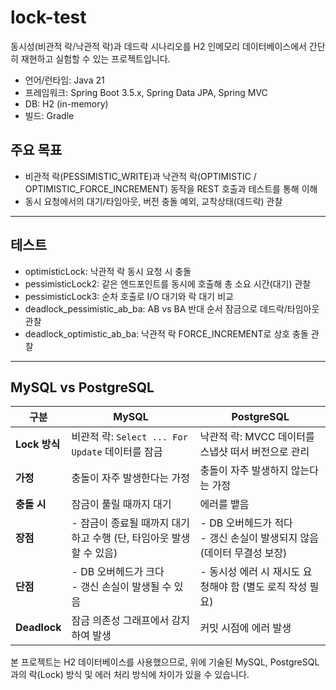 # lock-test

동시성(비관적 락/낙관적 락)과 데드락 시나리오를 H2 인메모리 데이터베이스에서 간단히 재현하고 실험할 수 있는 프로젝트입니다.

- 언어/런타임: Java 21
- 프레임워크: Spring Boot 3.5.x, Spring Data JPA, Spring MVC
- DB: H2 (in-memory)
- 빌드: Gradle

## 주요 목표
- 비관적 락(PESSIMISTIC_WRITE)과 낙관적 락(OPTIMISTIC / OPTIMISTIC_FORCE_INCREMENT) 동작을 REST 호출과 테스트를 통해 이해
- 동시 요청에서의 대기/타임아웃, 버전 충돌 예외, 교착상태(데드락) 관찰

---

## 테스트

- optimisticLock: 낙관적 락 동시 요청 시 충돌
- pessimisticLock2: 같은 엔드포인트를 동시에 호출해 총 소요 시간(대기) 관찰
- pessimisticLock3: 순차 호출로 I/O 대기와 락 대기 비교
- deadlock_pessimistic_ab_ba: AB vs BA 반대 순서 잠금으로 데드락/타임아웃 관찰
- deadlock_optimistic_ab_ba: 낙관적 락 FORCE_INCREMENT로 상호 충돌 관찰
---

## MySQL vs PostgreSQL

| 구분 | MySQL | PostgreSQL                                      |
|---|---|-------------------------------------------------|
| **Lock 방식** | 비관적 락: `Select ... For Update` 데이터를 잠금 | 낙관적 락: MVCC 데이터를 스냅샷 떠서 버전으로 관리                 |
| **가정** | 충돌이 자주 발생한다는 가정 | 충돌이 자주 발생하지 않는다는 가정                             |
| **충돌 시** | 잠금이 풀릴 때까지 대기 | 에러를 뱉음                                          |
| **장점** | - 잠금이 종료될 때까지 대기하고 수행 (단, 타임아웃 발생할 수 있음) | - DB 오버헤드가 적다 <br>- 갱신 손실이 발생되지 않음 (데이터 무결성 보장) |
| **단점** | - DB 오버헤드가 크다 <br>- 갱신 손실이 발생될 수 있음 | - 동시성 에러 시 재시도 요청해야 함 (별도 로직 작성 필요)             |
| **Deadlock** | 잠금 의존성 그래프에서 감지하여 발생 | 커밋 시점에 에러 발생                                    |

본 프로젝트는 H2 데이터베이스를 사용했으므로, 위에 기술된 MySQL, PostgreSQL과의 락(Lock) 방식 및 에러 처리 방식에 차이가 있을 수 있습니다.
